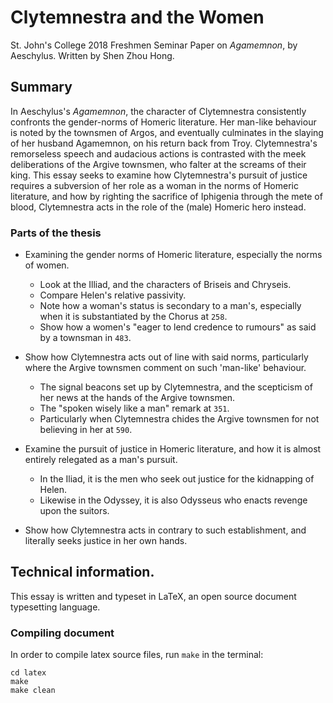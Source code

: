 # Clytemnestra and the Women
St. John's College 2018 Freshmen Seminar Paper on *Agamemnon*, by Aeschylus.
Written by Shen Zhou Hong.

## Summary
In Aeschylus's *Agamemnon*, the character of Clytemnestra consistently
confronts the gender-norms of Homeric literature. Her man-like behaviour is
noted by the townsmen of Argos, and eventually culminates in the slaying of
her husband Agamemnon, on his return back from Troy. Clytemnestra's
remorseless speech and audacious actions is contrasted with the meek
deliberations of the Argive townsmen, who falter at the screams of their king.
This essay seeks to examine how Clytemnestra's pursuit of justice requires a
subversion of her role as a woman in the norms of Homeric literature, and how
by righting the sacrifice of Iphigenia through the mete of blood, Clytemnestra
acts in the role of the (male) Homeric hero instead.

### Parts of the thesis
- Examining the gender norms of Homeric literature, especially the norms of
  women.
  - Look at the Illiad, and the characters of Briseis and Chryseis.
  - Compare Helen's relative passivity.
  - Note how a woman's status is secondary to a man's, especially when it is
    substantiated by the Chorus at `258`.
  - Show how a women's "eager to lend credence to rumours" as said by a
    townsman in `483`.

- Show how Clytemnestra acts out of line with said norms, particularly where
  the Argive townsmen comment on such 'man-like' behaviour.
  - The signal beacons set up by Clytemnestra, and the scepticism of her news
    at the hands of the Argive townsmen.
  - The "spoken wisely like a man" remark at `351`.
  - Particularly when Clytemnestra chides the Argive townsmen for not
    believing in her at `590`.
- Examine the pursuit of justice in Homeric literature, and how it is almost
  entirely relegated as a man's pursuit.
  - In the Iliad, it is the men who seek out justice for the kidnapping of
    Helen.
  - Likewise in the Odyssey, it is also Odysseus who enacts revenge upon
    the suitors.
- Show how Clytemnestra acts in contrary to such establishment, and literally
  seeks justice in her own hands.

## Technical information.
This essay is written and typeset in LaTeX, an open source document typesetting
language.

### Compiling document
In order to compile latex source files, run `make` in the terminal:

```
cd latex
make
make clean
```
